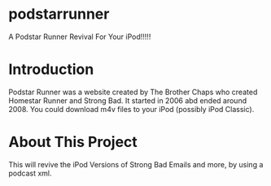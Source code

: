 # podstarrunner
A Podstar Runner Revival For Your iPod!!!!!

# Introduction
Podstar Runner was a website created by The Brother Chaps who created Homestar Runner and Strong Bad.
It started in 2006 abd ended around 2008. You could download m4v files to your iPod (possibly iPod Classic).

# About This Project
This will revive the iPod Versions of Strong Bad Emails and more, by using a podcast xml.
